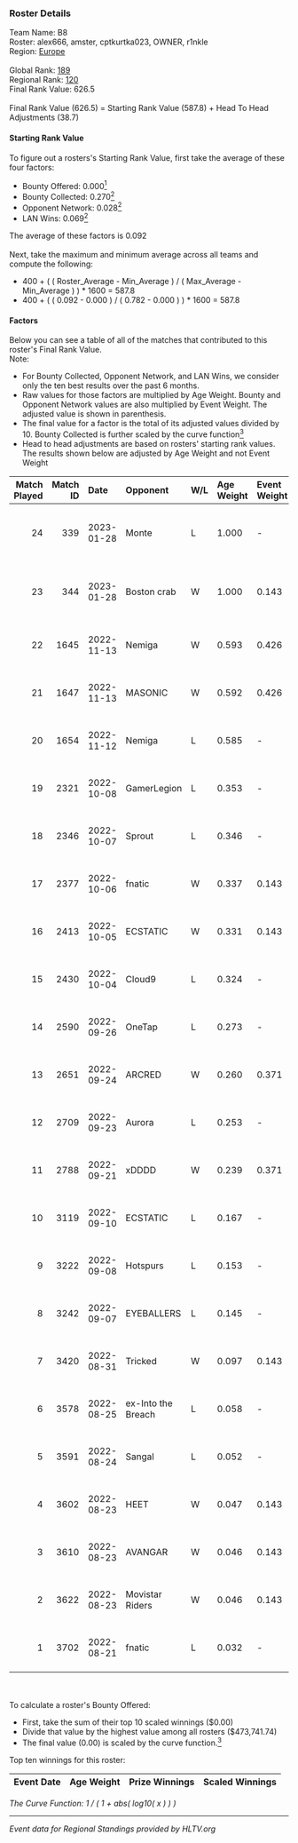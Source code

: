### Roster Details<br />
Team Name: B8<br />
Roster: alex666, amster, cptkurtka023, OWNER, r1nkle<br />
Region: [Europe]( ../standings_europe.md)<br />
<br />
Global Rank: [189](../standings_global.md)<br />
Regional Rank: [120]( ../standings_europe.md)<br />
Final Rank Value:  626.5<br />
<br />
Final Rank Value (626.5) = Starting Rank Value (587.8) + Head To Head Adjustments (38.7)<br />

#### Starting Rank Value<br />
To figure out a rosters's Starting Rank Value, first take the average of these four factors:<br />
- Bounty Offered: 0.000[<sup>1</sup>](#table2)
- Bounty Collected: 0.270[<sup>2</sup>](#table1)
- Opponent Network: 0.028[<sup>2</sup>](#table1)
- LAN Wins: 0.069[<sup>2</sup>](#table1)

The average of these factors is 0.092<br />
<br />
Next, take the maximum and minimum average across all teams and compute the following:<br />
- 400 + ( ( Roster_Average - Min_Average ) / ( Max_Average - Min_Average ) ) * 1600 = 587.8
- 400 + ( ( 0.092 - 0.000 ) / ( 0.782 - 0.000 ) ) * 1600 = 587.8


#### Factors<br />
Below you can see a table of all of the matches that contributed to this roster's Final Rank Value.<br />
Note:<br />

- For Bounty Collected, Opponent Network, and LAN Wins, we consider only the ten best results over the past 6 months.
- Raw values for those factors are multiplied by Age Weight. Bounty and Opponent Network values are also multiplied by Event Weight. The adjusted value is shown in parenthesis.
- The final value for a factor is the total of its adjusted values divided by 10. Bounty Collected is further scaled by the curve function[<sup>3</sup>](#curveFunction)
- Head to head adjustments are based on rosters' starting rank values. The results shown below are adjusted by Age Weight and not Event Weight
<span id="table1"></span><br />


| Match Played | Match ID | Date       | Opponent           | W/L | Age Weight | Event Weight | Bounty Collected | Opponent Network | LAN Wins  | H2H Adj. | Roster                                       |
| -: | -: | :- | :- | :- | :- | :- | :- | :- | :- | -: | :- |
|           24 |      339 | 2023-01-28 | Monte              | L   | 1.000      | -            | -                | -                | -         |    -2.89 | alex666, amster, cptkurtka023, OWNER, r1nkle |
|           23 |      344 | 2023-01-28 | Boston crab        | W   | 1.000      | 0.143        | 0.000 (0.000)    | -                | 0 (0.000) |     6.83 | alex666, amster, cptkurtka023, OWNER, r1nkle |
|           22 |     1645 | 2022-11-13 | Nemiga             | W   | 0.593      | 0.426        | 0.000 (0.000)    | 0.075 (0.019)    | 0 (0.000) |     7.70 | alex666, amster, cptkurtka023, r1nkle, t0kk  |
|           21 |     1647 | 2022-11-13 | MASONIC            | W   | 0.592      | 0.426        | 0.021 (0.005)    | 0.752 (0.190)    | 0 (0.000) |    15.79 | alex666, amster, cptkurtka023, r1nkle, t0kk  |
|           20 |     1654 | 2022-11-12 | Nemiga             | L   | 0.585      | -            | -                | -                | -         |   -10.66 | alex666, amster, OWNER, r1nkle, t0kk         |
|           19 |     2321 | 2022-10-08 | GamerLegion        | L   | 0.353      | -            | -                | -                | -         |    -0.47 | alex666, amster, cptkurtka023, Hkta, r1nkle  |
|           18 |     2346 | 2022-10-07 | Sprout             | L   | 0.346      | -            | -                | -                | -         |    -0.45 | alex666, amster, cptkurtka023, Hkta, r1nkle  |
|           17 |     2377 | 2022-10-06 | fnatic             | W   | 0.337      | 0.143        | 0.243 (0.012)    | 0.454 (0.022)    | 1 (0.337) |    10.54 | alex666, amster, cptkurtka023, Hkta, r1nkle  |
|           16 |     2413 | 2022-10-05 | ECSTATIC           | W   | 0.331      | 0.143        | 0.030 (0.001)    | 0.556 (0.026)    | 1 (0.331) |     8.78 | alex666, amster, cptkurtka023, Hkta, r1nkle  |
|           15 |     2430 | 2022-10-04 | Cloud9             | L   | 0.324      | -            | -                | -                | -         |    -0.18 | alex666, amster, cptkurtka023, Hkta, r1nkle  |
|           14 |     2590 | 2022-09-26 | OneTap             | L   | 0.273      | -            | -                | -                | -         |    -2.66 | alex666, amster, cptkurtka023, Hkta, r1nkle  |
|           13 |     2651 | 2022-09-24 | ARCRED             | W   | 0.260      | 0.371        | 0.003 (0.000)    | 0.069 (0.007)    | 0 (0.000) |     5.53 | alex666, amster, cptkurtka023, Hkta, r1nkle  |
|           12 |     2709 | 2022-09-23 | Aurora             | L   | 0.253      | -            | -                | -                | -         |    -2.94 | alex666, amster, cptkurtka023, Hkta, r1nkle  |
|           11 |     2788 | 2022-09-21 | xDDDD              | W   | 0.239      | 0.371        | -                | 0.003 (0.000)    | 0 (0.000) |     2.58 | alex666, amster, cptkurtka023, Hkta, r1nkle  |
|           10 |     3119 | 2022-09-10 | ECSTATIC           | L   | 0.167      | -            | -                | -                | -         |    -0.85 | alex666, amster, cptkurtka023, Hkta, r1nkle  |
|            9 |     3222 | 2022-09-08 | Hotspurs           | L   | 0.153      | -            | -                | -                | -         |    -3.01 | alex666, amster, cptkurtka023, Hkta, r1nkle  |
|            8 |     3242 | 2022-09-07 | EYEBALLERS         | L   | 0.145      | -            | -                | -                | -         |    -0.61 | alex666, amster, cptkurtka023, Hkta, r1nkle  |
|            7 |     3420 | 2022-08-31 | Tricked            | W   | 0.097      | 0.143        | 0.034 (0.000)    | 0.954 (0.013)    | 0 (0.000) |     2.79 | alex666, amster, cptkurtka023, Hkta, r1nkle  |
|            6 |     3578 | 2022-08-25 | ex-Into the Breach | L   | 0.058      | -            | -                | -                | -         |    -0.35 | alex666, amster, cptkurtka023, Hkta, r1nkle  |
|            5 |     3591 | 2022-08-24 | Sangal             | L   | 0.052      | -            | -                | -                | -         |    -0.20 | alex666, amster, cptkurtka023, Hkta, r1nkle  |
|            4 |     3602 | 2022-08-23 | HEET               | W   | 0.047      | 0.143        | 0.028 (0.000)    | 0.250 (0.002)    | 0 (0.000) |     1.30 | alex666, amster, cptkurtka023, Hkta, r1nkle  |
|            3 |     3610 | 2022-08-23 | AVANGAR            | W   | 0.046      | 0.143        | 0.003 (0.000)    | 0.314 (0.002)    | 0 (0.000) |     1.07 | alex666, amster, cptkurtka023, Hkta, r1nkle  |
|            2 |     3622 | 2022-08-23 | Movistar Riders    | W   | 0.046      | 0.143        | 0.010 (0.000)    | 0.082 (0.001)    | -         |     1.07 | alex666, amster, cptkurtka023, Hkta, r1nkle  |
|            1 |     3702 | 2022-08-21 | fnatic             | L   | 0.032      | -            | -                | -                | -         |    -0.01 | alex666, amster, cptkurtka023, Hkta, r1nkle  |

<br />
<span id="table2"></span><br />
To calculate a roster's Bounty Offered:<br />

- First, take the sum of their top 10 scaled winnings ($0.00)
- Divide that value by the highest value among all rosters ($473,741.74)
- The final value (0.00) is scaled by the curve function.[<sup>3</sup>](#curveFunction)

Top ten winnings for this roster:<br />

| Event Date | Age Weight | Prize Winnings | Scaled Winnings |
| :- | -: | :- | :- |


<span id="curveFunction"></span>_The Curve Function: 1 / ( 1 + abs( log10( x ) ) )_<br />

---
_Event data for Regional Standings provided by HLTV.org_<br />
